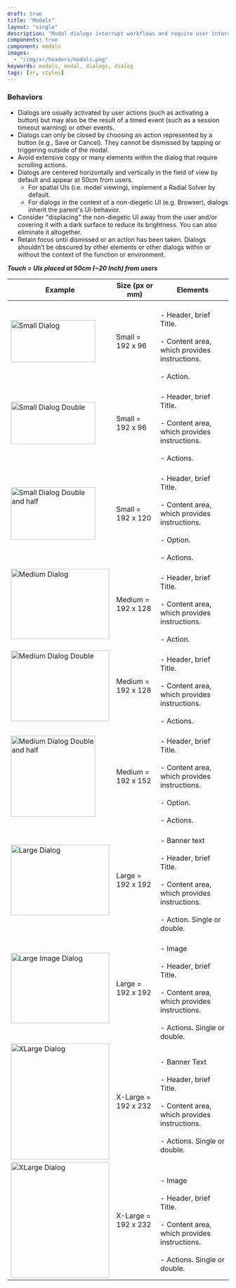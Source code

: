 ```yaml
---
draft: true
title: "Modals"
layout: "single"
description: "Modal dialogs interrupt workflows and require user interaction."
components: true
component: modals
images:
  - "/img/xr/headers/modals.png"
keywords: modals, modal, dialogs, dialog
tags: [xr, styles]
---
```



### Behaviors

- Dialogs are usually activated by user actions (such as activating a button) but may also be the result of a timed event (such as a session timeout warning) or other events.
- Dialogs can only be closed by choosing an action represented by a button (e.g., Save or Cancel). They cannot be dismissed by tapping or triggering outside of the modal.
- Avoid extensive copy or many elements within the dialog that require scrolling actions.
- Dialogs are centered horizontally and vertically in the field of view by default and appear at 50cm from users.
  -  For spatial UIs (i.e. model viewing), implement a Radial Solver by default.
  - For dialogs in the context of a non-diegetic UI (e.g. Browser), dialogs inherit the parent's UI-behavior.
- Consider "displacing" the non-diegetic UI away from the user and/or covering it with a dark surface to reduce its brightness. You can also eliminate it altogether.
- Retain focus until dismissed or an action has been taken. Dialogs shouldn’t be obscured by other elements or other dialogs within or without the context of the function or environment.

***Touch = UIs placed at 50cm (~20 Inch) from users***
<table class="table table-bordered">
  <thead class="thead-light">
    <tr>
      <th>Example</th>
      <th>Size (px or mm)</th>
      <th>Elements</th>
    </tr>
  </thead>
  <tbody>
    <tr>
      <td><img src="/img/xr/Dialog_Small_Anatomy.svg" alt="Small Dialog" width="192"height="96">
      </td>
      <td>Small = 192 x 96</td>
      <td><br>- Header, brief Title.</br>
          <br>- Content area, which provides instructions.</br>
          <br>- Action.</br>
      </td>
    </tr>
    <tr>
      <td><img src="/img/xr/Dialog_Small_Anatomy_2.svg" alt="Small Dialog Double" width="192"height="96">
      </td>
      <td>Small = 192 x 96</td>
      <td><br>- Header, brief Title.</br>
          <br>- Content area, which provides instructions.</br>
          <br>- Actions.</br>
      </td>
    </tr>
    <tr>
      <td><img src="/img/xr/Dialog_Small_Anatomy_2.5.svg" alt="Small Dialog Double and half" width="192"height="120">
      </td>
      <td>Small = 192 x 120</td>
      <td><br>- Header, brief Title.</br>
          <br>- Content area, which provides instructions.</br>
          <br>- Option.</br>
          <br>- Actions.</br>
      </td>
    </tr>
        <tr>
      <td><img src="/img/xr/Dialog_Medium_Anatomy.svg" alt="Medium Dialog" width="224"height="160">
      </td>
      <td>Medium = 192 x 128</td>
      <td><br>- Header, brief Title.</br>
          <br>- Content area, which provides instructions.</br>
          <br>- Action.</br>
      </td>
    </tr>
    <tr>
      <td><img src="/img/xr/Dialog_Medium_Anatomy_2.svg" alt="Medium Dialog Double" width="224"height="160">
      </td>
      <td>Medium = 192 x 128</td>
      <td><br>- Header, brief Title.</br>
          <br>- Content area, which provides instructions.</br>
          <br>- Actions.</br>
      </td>
    </tr>
    <tr>
      <td><img src="/img/xr/Dialog_Medium_Anatomy_2.5.svg" alt="Medium Dialog Double and half" width="192"height="184">
      </td>
      <td>Medium = 192 x 152</td>
      <td><br>- Header, brief Title.</br>
          <br>- Content area, which provides instructions.</br>
          <br>- Option.</br>
          <br>- Actions.</br>
      </td>
    <tr>
      <td><img src="/img/xr/Dialog_Large_Anatomy.svg" alt="Large Dialog" width="224"height="160">
      </td>
      <td>Large = 192 x 192</td>
      <td><br>- Banner text</br>
          <br>- Header, brief Title.</br>
          <br>- Content area, which provides instructions.</br>
          <br>- Action. Single or double.</br>
      </td>
    </tr>
    <tr>
      <td><img src="/img/xr/Dialog_Large_Image_Anatomy.svg" alt="Large Image Dialog" width="224"height="160">
      </td>
      <td>Large = 192 x 192</td>
      <td><br>- Image</br>
          <br>- Header, brief Title.</br>
          <br>- Content area, which provides instructions.</br>
          <br>- Actions. Single or double.</br>
      </td>
    </tr>
    <tr>
      <td><img src="/img/xr/Dialog_XLarge_Anatomy.svg" alt="XLarge Dialog" width="224"height="264">
      </td>
      <td>X-Large = 192 x 232</td>
      <td><br>- Banner Text</br>
          <br>- Header, brief Title.</br>
          <br>- Content area, which provides instructions.</br>
          <br>- Actions. Single or double.</br>
      </td>
    </tr>
    <tr>
      <td><img src="/img/xr/Dialog_XLarge_Image_Anatomy.svg" alt="XLarge Dialog" width="224"height="264">
      </td>
      <td>X-Large = 192 x 232</td>
      <td><br>- Image</br>
          <br>- Header, brief Title.</br>
          <br>- Content area, which provides instructions.</br>
          <br>- Actions. Single or double.</br>
      </td>
    </tr>
  </tbody>
</table>


